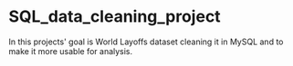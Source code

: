 # SQL_data_cleaning_project

In this projects' goal is World Layoffs dataset cleaning it in MySQL and to make it more usable for analysis.
